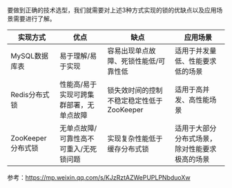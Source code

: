 要做到正确的技术选型，我们就需要对上述3种方式实现的锁的优缺点以及应用场景需要进行了解。



| 实现方式          | 优点                                    | 缺点                                      | 应用场景                                       |
| ----------------- | --------------------------------------- | ----------------------------------------- | ---------------------------------------------- |
| MySQL数据库表     | 易于理解/易于实现                       | 容易出现单点故障、死锁性能低/可靠性低     | 适用于并发量低、性能要求低的场景               |
| Redis分布式锁     | 性能高/易于实现可跨集群部署，无单点故障 | 锁失效时间的控制不稳定稳定性低于ZooKeeper | 适用于高并发、高性能场景                       |
| ZooKeeper分布式锁 | 无单点故障/可靠性高不可重入/无死锁问题  | 实现复杂性能低于缓存分布式锁              | 适用于大部分分布式场景，除对性能要求极高的场景 |

参考：https://mp.weixin.qq.com/s/KJzRztAZWePUPLPNbduoXw